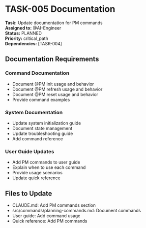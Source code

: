 # TASK-005 Documentation

**Task:** Update documentation for PM commands  
**Assigned to:** @AI-Engineer  
**Status:** PLANNED  
**Priority:** critical_path  
**Dependencies:** [TASK-004]

## Documentation Requirements

### Command Documentation
- Document @PM init usage and behavior
- Document @PM refresh usage and behavior  
- Document @PM reset usage and behavior
- Provide command examples

### System Documentation
- Update system initialization guide
- Document state management
- Update troubleshooting guide
- Add command reference

### User Guide Updates
- Add PM commands to user guide
- Explain when to use each command
- Provide usage scenarios
- Update quick reference

## Files to Update

- CLAUDE.md: Add PM commands section
- src/commands/planning-commands.md: Document commands
- User guide: Add command usage
- Quick reference: Add PM commands